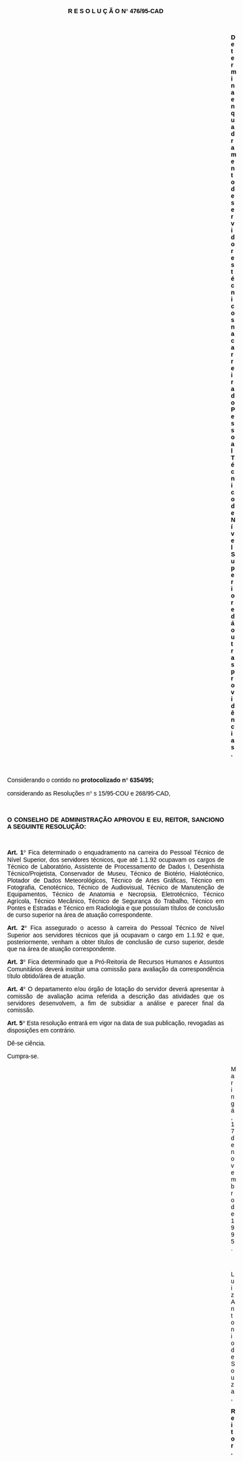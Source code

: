<BODY TEXT="#000000">

<B><FONT FACE="Arial"><P ALIGN="CENTER">R E S O L U &Ccedil; &Atilde; O N<FONT FACE="Symbol">&#176;</FONT>
 476/95-CAD</P>
</B><P ALIGN="JUSTIFY"></P>
<P ALIGN="JUSTIFY">&nbsp;</P><DIR>
<DIR>
<DIR>
<DIR>
<DIR>
<DIR>
<DIR>
<DIR>
<DIR>
<DIR>
<DIR>
<DIR>
<DIR>

<B><P ALIGN="JUSTIFY">Determina enquadramento de servidores t&eacute;cnicos na carreira do Pessoal T&eacute;cnico de N&iacute;vel Superior e d&aacute; outras provid&ecirc;ncias.</P>
<P ALIGN="JUSTIFY"></P>
</B><P ALIGN="JUSTIFY">&nbsp;</P></DIR>
</DIR>
</DIR>
</DIR>
</DIR>
</DIR>
</DIR>
</DIR>
</DIR>
</DIR>
</DIR>
</DIR>
</DIR>

<P ALIGN="JUSTIFY">Considerando o contido no <B>protocolizado n<FONT FACE="Symbol">&#176;</FONT>
 6354/95; </P>
</B><P ALIGN="JUSTIFY">considerando as Resolu&ccedil;&otilde;es n<FONT FACE="Symbol">&#176;</FONT>
s 15/95-COU e 268/95-CAD,</P>
<P ALIGN="JUSTIFY"></P>
<P ALIGN="JUSTIFY">&nbsp;</P>
<B><P ALIGN="JUSTIFY">O CONSELHO DE ADMINISTRA&Ccedil;&Atilde;O APROVOU E EU, REITOR, SANCIONO A SEGUINTE RESOLU&Ccedil;&Atilde;O:</P>
</B><P ALIGN="JUSTIFY"></P>
<P ALIGN="JUSTIFY">&nbsp;</P>
<B><P ALIGN="JUSTIFY">Art. 1<FONT FACE="Symbol">&#176;</FONT>
</B> Fica determinado o enquadramento na carreira do Pessoal T&eacute;cnico de N&iacute;vel Superior, dos servidores t&eacute;cnicos, que at&eacute; 1.1.92 ocupavam os cargos de T&eacute;cnico de Laborat&oacute;rio, Assistente de Processamento de Dados I, Desenhista T&eacute;cnico/Projetista, Conservador de Museu, T&eacute;cnico de Biot&eacute;rio, Hialot&eacute;cnico, Plotador de Dados Meteorol&oacute;gicos, T&eacute;cnico de Artes Gr&aacute;ficas, T&eacute;cnico em Fotografia, Cenot&eacute;cnico, T&eacute;cnico de Audiovisual, T&eacute;cnico de Manuten&ccedil;&atilde;o de Equipamentos, T&eacute;cnico de Anatomia e Necropsia, Eletrot&eacute;cnico, T&eacute;cnico Agr&iacute;cola, T&eacute;cnico Mec&acirc;nico, T&eacute;cnico de Seguran&ccedil;a do Trabalho, T&eacute;cnico em Pontes e Estradas e T&eacute;cnico em Radiologia e que possu&iacute;am t&iacute;tulos de conclus&atilde;o de curso superior na &aacute;rea de atua&ccedil;&atilde;o correspondente.</P>
<B><P ALIGN="JUSTIFY">Art. 2<FONT FACE="Symbol">&#176;</FONT>
</B> Fica assegurado o acesso &agrave; carreira do Pessoal T&eacute;cnico de N&iacute;vel Superior aos servidores t&eacute;cnicos que j&aacute; ocupavam o cargo em 1.1.92 e que, posteriormente, venham a obter t&iacute;tulos de conclus&atilde;o de curso superior, desde que na &aacute;rea de atua&ccedil;&atilde;o correspondente.</P>
<B><P ALIGN="JUSTIFY">Art. 3<FONT FACE="Symbol">&#176;</FONT>
</B> Fica determinado que a Pr&oacute;-Reitoria de Recursos Humanos e Assuntos Comunit&aacute;rios dever&aacute; instituir uma comiss&atilde;o para avalia&ccedil;&atilde;o da correspond&ecirc;ncia t&iacute;tulo obtido/&aacute;rea de atua&ccedil;&atilde;o.</P>
<B><P ALIGN="JUSTIFY">Art. 4<FONT FACE="Symbol">&#176;</FONT>
</B> O departamento e/ou &oacute;rg&atilde;o de lota&ccedil;&atilde;o do servidor dever&aacute; apresentar &agrave; comiss&atilde;o de avalia&ccedil;&atilde;o acima referida a descri&ccedil;&atilde;o das atividades que os servidores desenvolvem, a fim de subsidiar a an&aacute;lise e parecer final da comiss&atilde;o.</P>
<B><P ALIGN="JUSTIFY">Art. 5<FONT FACE="Symbol">&#176;</FONT>
</B> Esta resolu&ccedil;&atilde;o entrar&aacute; em vigor na data de sua publica&ccedil;&atilde;o, revogadas as disposi&ccedil;&otilde;es em contr&aacute;rio. </P>
<P ALIGN="JUSTIFY">D&ecirc;-se ci&ecirc;ncia.</P>
<P ALIGN="JUSTIFY">Cumpra-se.</P><DIR>
<DIR>
<DIR>
<DIR>
<DIR>
<DIR>
<DIR>
<DIR>
<DIR>
<DIR>
<DIR>
<DIR>
<DIR>

<P ALIGN="JUSTIFY">Maring&aacute;, 17 de novembro de 1995.</P>
<P ALIGN="JUSTIFY"></P>
<P ALIGN="JUSTIFY">&nbsp;</P>
<P ALIGN="JUSTIFY">Luiz Antonio de Souza,</P>
<B><P ALIGN="JUSTIFY">Reitor.</P>
</B>
<P ALIGN="JUSTIFY">&nbsp;</P></DIR>
</DIR>
</DIR>
</DIR>
</DIR>
</DIR>
</DIR>
</DIR>
</DIR>
</DIR>
</DIR>
</DIR>
</DIR>
</FONT></BODY>
